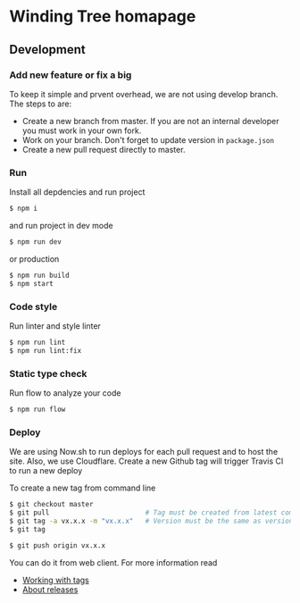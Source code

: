 # Winding Tree homapage

## Development

### Add new feature or fix a big
To keep it simple and prvent overhead, we are not using develop branch. 
The steps to are:
- Create a new branch from master. If you are not an internal developer you must work in your own fork.
- Work on your branch. Don't forget to update version in `package.json`
- Create a new pull request directly to master. 


### Run

Install all depdencies and run project
```bash
$ npm i
```
and run project in dev mode
```bash
$ npm run dev
```
or production

```bash
$ npm run build
$ npm start
```
### Code style

Run linter and style linter
```bash
$ npm run lint 
$ npm run lint:fix
```

### Static type check

Run flow to analyze your code
```bash
$ npm run flow
```

### Deploy

We are using Now.sh to run deploys for each pull request and to host the site. Also, we use Cloudflare.
Create a new Github tag will trigger Travis CI to run a new deploy

To create a new tag from command line 
```bash
$ git checkout master 
$ git pull                        # Tag must be created from latest commmit in master always
$ git tag -a vx.x.x -m "vx.x.x"   # Version must be the same as version in package.json
$ git tag

$ git push origin vx.x.x
```
You can do it from web client. For more information read
- [Working with tags](https://help.github.com/articles/working-with-tags/)
- [About releases](https://help.github.com/articles/about-releases/)